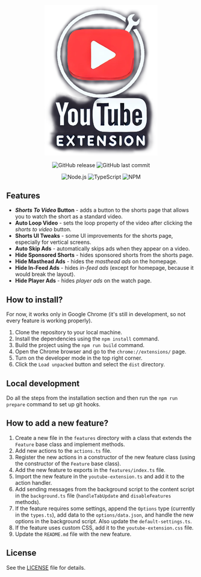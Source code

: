 <div align="center">

  <img src="assets/logo.png" alt="logo" width="300px">

  ![GitHub release](https://img.shields.io/github/v/release/dae-ne/youtube-browser-extension)
  ![GitHub last commit](https://img.shields.io/github/last-commit/dae-ne/youtube-browser-extension)

  ![Node.js](https://img.shields.io/badge/Node%20js-339933?style=for-the-badge&logo=nodedotjs&logoColor=white)
  ![TypeScript](https://img.shields.io/badge/TypeScript-007ACC?style=for-the-badge&logo=typescript&logoColor=white)
  ![NPM](https://img.shields.io/badge/npm-CB3837?style=for-the-badge&logo=npm&logoColor=white)

</div>


## Features

- ***Shorts To Video* Button** - adds a button to the shorts page that allows you to watch the short as a standard video.
- **Auto Loop Video** - sets the loop property of the video after clicking the *shorts to video* button.
- **Shorts UI Tweaks** - some UI improvements for the shorts page, especially for vertical screens.
- **Auto Skip Ads** - automatically skips ads when they appear on a video.
- **Hide Sponsored Shorts** - hides sponsored shorts from the shorts page.
- **Hide Masthead Ads** - hides the *masthead ads* on the homepage.
- **Hide In-Feed Ads** - hides *in-feed ads* (except for homepage, because it would break the layout).
- **Hide Player Ads** - hides *player ads* on the watch page.


## How to install?

For now, it works only in Google Chrome (it's still in development, so not every feature is working properly).

1. Clone the repository to your local machine.
2. Install the dependencies using the `npm install` command.
3. Build the project using the `npm run build` command.
4. Open the Chrome browser and go to the `chrome://extensions/` page.
5. Turn on the developer mode in the top right corner.
6. Click the `Load unpacked` button and select the `dist` directory.


## Local development

Do all the steps from the installation section and then run the `npm run prepare` command to set up git hooks.


## How to add a new feature?

1. Create a new file in the `features` directory with a class that extends the `Feature` base class and implement methods.
2. Add new actions to the `actions.ts` file.
3. Register the new actions in a constructor of the new feature class (using the constructor of the `Feature` base class).
4. Add the new feature to exports in the `features/index.ts` file.
5. Import the new feature in the `youtube-extension.ts` and add it to the action handler.
6. Add sending messages from the background script to the content script in the `background.ts` file (`handleTabUpdate` and `disableFeatures` methods).
7. If the feature requires some settings, append the `Options` type (currently in the `types.ts`), add data to the `options/data.json`, and handle the new options in the background script. Also update the `default-settings.ts`.
8. If the feature uses custom CSS, add it to the `youtube-extension.css` file.
7. Update the `README.md` file with the new feature.


## License

See the [LICENSE](LICENSE) file for details.
